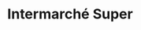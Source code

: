 ---
title: "Intermarché Super"
url: /bagnoles-de-lorne-normandie/intermarche-super/
shop: supermarché
---